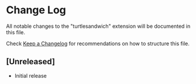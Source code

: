 # Change Log

All notable changes to the "turtlesandwich" extension will be documented in this file.

Check [Keep a Changelog](http://keepachangelog.com/) for recommendations on how to structure this file.

## [Unreleased]

- Initial release

